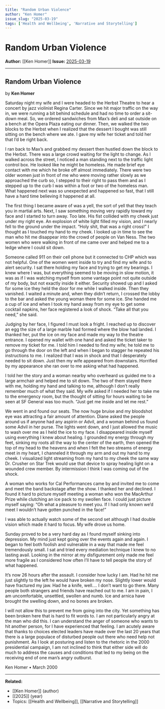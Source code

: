```yaml
---
title: "Random Urban Violence"
author: "Ken Homer"
issue_slug: "2025-03-19"
tags: ['Health and Wellbeing', 'Narrative and Storytelling']
---
```


# Random Urban Violence

**Author:** [[Ken Homer]]
**Issue:** [2025-03-19](https://plex.collectivesensecommons.org/2025-03-19/)

---

## Random Urban Violence
by **Ken Homer**

Saturday night my wife and I were headed to the Herbst Theatre to hear a concert by jazz violinist Regina Carter. Since we hit major traffic on the way in, we were running a bit behind schedule and had no time to order a sit-down meal. So, we ordered sandwiches from Max’s deli and sat outside on a bench at the Opera Plaza eating our dinner. Then, we walked the two blocks to the Herbst when I realized that the dessert I bought was still sitting on the bench where we ate. I gave my wife her ticket and told her that I’d be right back.

I ran back to Max’s and grabbed my dessert then hustled down the block to the Herbst. There was a large crowd waiting for the light to change. As I walked across the street, I noticed a man standing next to the traffic light control box. He looked like he might be homeless. He made brief eye contact with me which he broke off almost immediately. There were two older women just in front of me who were moving rather slowly as we approached the curb so, I stepped to their right to pass them and as I stepped up to the curb I was within a foot or two of the homeless man. What happened next was so unexpected and happened so fast, that I still have a hard time believing it happened at all.

The first thing I became aware of was a yell, the sort of yell that they teach you in martial arts. Next, I saw something moving very rapidly toward my face and I started to turn away. Too late. His fist collided with my cheek just under my right eye. An explosion of white light filled my vision, and I nearly fell to the ground under the impact. “Holy shit, that was a right cross!” I thought as I touched my hand to my cheek. I looked up in time to see the man who hit me disappear into the crowd of people on Van Ness. The two women who were walking in front of me came over and helped me to a ledge where I could sit down.

Someone called 911 on their cell phone but it connected to CHP which was not helpful. One of the women went inside to try and find my wife and to alert security. I sat there holding my face and trying to get my bearings. I knew where I was, but everything seemed to be moving in slow motion, it was as if I was watching myself from some vantage point not quite outside of my body, but not exactly inside it either. Security showed up and I asked for some ice they held the door for me while I walked inside. Then they vanished. I waited a minute and, when they didn’t return, I crossed the lobby to the bar and asked the young woman there for some ice. She handed me a cup of ice and when I took my hand away from my eye to get some cocktail napkins, her face registered a look of shock. “Take all that you need,” she said.

Judging by her face, I figured I must look a fright. I reached up to discover an egg the size of a large marble had formed where the blow had landed. I thanked her, put the ice on my face and made my way to the theatre entrance. I opened my wallet with one hand and asked the ticket taker to remove my ticket for me. I told him I needed to find my wife; he told me to go through the door on the left and when I began to stagger he repeated his instructions to me. I realized that I was in shock and that I desperately needed to sit down. Just then my wife appeared from downstairs. Horrified by my appearance she ran over to me asking what had happened.

I told her the story and a woman nearby who overheard us guided me to a large armchair and helped me to sit down. The two of them stayed there with me, holding my hand and talking to me, although I don’t really remember much of what they said. My wife asked if I needed her to take me to the emergency room, but the thought of sitting for hours waiting to be seen at SF General was too much. “Just get me inside and let me rest.”

We went in and found our seats. The now huge bruise and my bloodshot eye was attracting a fair amount of attention. Diane asked the people around us if anyone had any aspirin or Advil, and a woman behind us found some Advil in her purse. The lights went down, and I just allowed the music to wash over me as I held the ice to my face. I disappeared inside myself using everything I knew about healing. I grounded my energy through my feet, sinking my roots all the way to the center of the earth, then opened the top of my head to the heavens and when I felt the two streams of energy meet in my heart, I channeled it through my arm and out my hand to my cheek. I visualized light streaming from my hand to my cheek the same way Dr. Crusher on Star Trek would use that device to spray healing light on a wounded crew member. By intermission I think I was coming out of the shock.

A woman who works for Cal Performances came by and invited me to come and meet the band backstage after the show. I thanked her and declined. I found it hard to picture myself meeting a woman who won the MacArthur Prize while clutching an ice pack to my swollen face. I could just picture myself saying: “Oh what a pleasure to meet you. If I had only known we’d meet I wouldn’t have gotten punched in the face!”

I was able to actually watch some of the second set although I had double vision which made it hard to focus. My wife drove us home.

Sunday proved to be a very hard day as I found myself sinking into depression. My mind just kept going over the events again and again. I began to feel both foolish and vulnerable in a way that made me feel tremendously small. I sat and tried every mediation technique I knew to no lasting avail. Looking in the mirror at my disfigurement only made me feel more fragile as I considered how often I’ll have to tell people the story of what happened.

It’s now 26 hours after the assault. I consider how lucky I am. Had he hit me just slightly to the left he would have broken my nose. Slightly lower would have fractured my jaw. Had he a knife, well.... I don’t want to go there. Many people both strangers and friends have reached out to me. I am in pain, I am uncomfortable, unsettled, swollen and numb. Ice and arnica have brought the swelling down, and no bones are broken.

I will not allow this to prevent me from going into the city. Yet something has been broken here that is hard to fit words to. I am not particularly angry at the man who did this. I can understand the anger of someone who wants to hit another person, for I have experienced that feeling. I am acutely aware that thanks to choices elected leaders have made over the last 20 years that there is a large populace of disturbed people out there who need help not punishment. As I look at posturing and listen to the rhetoric in the 2000 presidential campaign, I am not inclined to think that either side will do much to address the causes and conditions that led to my being on the receiving end of one man’s angry outburst.

Ken Homer • March 2000

---

**Related:**
- [[Ken Homer]] (author)
- [[2025]] (year)
- Topics: [[Health and Wellbeing]], [[Narrative and Storytelling]]


